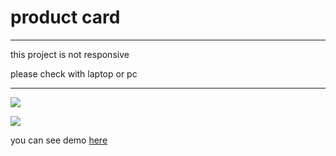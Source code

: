 # product card

---

this project is not responsive

please check with laptop or pc

---

![](https://img.shields.io/badge/HTML5-E34F26?style=for-the-badge&logo=html5&logoColor=white)

![](https://img.shields.io/badge/CSS3-1572B6?style=for-the-badge&logo=css3&logoColor=white)

you can see demo [here](https://mamziii.github.io/card2/)
